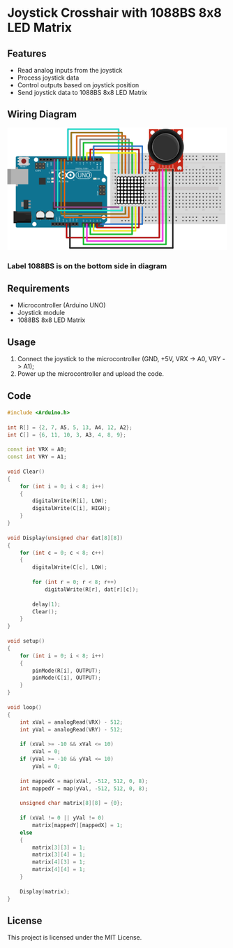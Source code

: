 # Joystick Crosshair with 1088BS 8x8 LED Matrix

## Features

-   Read analog inputs from the joystick
-   Process joystick data
-   Control outputs based on joystick position
-   Send joystick data to 1088BS 8x8 LED Matrix

## Wiring Diagram

![Wiring Diagram](joystick-matrix.png)

### Label 1088BS is on the bottom side in diagram

## Requirements

-   Microcontroller (Arduino UNO)
-   Joystick module
-   1088BS 8x8 LED Matrix

## Usage

1. Connect the joystick to the microcontroller (GND, +5V, VRX -> A0, VRY -> A1);
2. Power up the microcontroller and upload the code.

## Code

```cpp
#include <Arduino.h>

int R[] = {2, 7, A5, 5, 13, A4, 12, A2};
int C[] = {6, 11, 10, 3, A3, 4, 8, 9};

const int VRX = A0;
const int VRY = A1;

void Clear()
{
	for (int i = 0; i < 8; i++)
	{
		digitalWrite(R[i], LOW);
		digitalWrite(C[i], HIGH);
	}
}

void Display(unsigned char dat[8][8])
{
	for (int c = 0; c < 8; c++)
	{
		digitalWrite(C[c], LOW);

		for (int r = 0; r < 8; r++)
			digitalWrite(R[r], dat[r][c]);

		delay(1);
		Clear();
	}
}

void setup()
{
	for (int i = 0; i < 8; i++)
	{
		pinMode(R[i], OUTPUT);
		pinMode(C[i], OUTPUT);
	}
}

void loop()
{
	int xVal = analogRead(VRX) - 512;
	int yVal = analogRead(VRY) - 512;

	if (xVal >= -10 && xVal <= 10)
		xVal = 0;
	if (yVal >= -10 && yVal <= 10)
		yVal = 0;

	int mappedX = map(xVal, -512, 512, 0, 8);
	int mappedY = map(yVal, -512, 512, 0, 8);

	unsigned char matrix[8][8] = {0};

	if (xVal != 0 || yVal != 0)
		matrix[mappedY][mappedX] = 1;
	else
	{
		matrix[3][3] = 1;
		matrix[3][4] = 1;
		matrix[4][3] = 1;
		matrix[4][4] = 1;
	}

	Display(matrix);
}
```

## License

This project is licensed under the MIT License.
